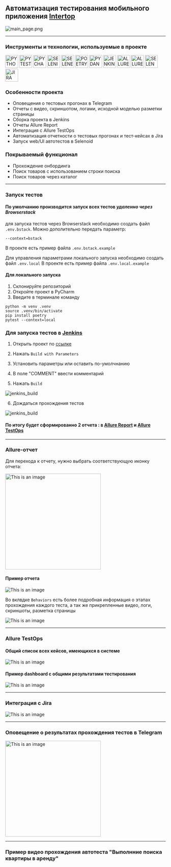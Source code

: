 ## Автоматизация тестирования мобильного приложения [Intertop](https://play.google.com/store/apps/details?id=ua.mad.intertop&hl=en_US)

![main_page.png](resources/intertop.png)

----

### Инструменты и технологии, используемые в проекте
<p>
<a href="https://www.python.org/"><img src="resources/img/python.png" width="40" height="40"  alt="PYTHON"/></a>
<a href="https://docs.pytest.org/en/"><img src="resources/img/pytest.png" width="40" height="40"  alt="PYTEST"/></a>
<a href="https://www.jetbrains.com/pycharm/"><img src="resources/img/pycharm.png" width="40" height="40"  alt="PYCHARM"/></a>
<a href="https://www.selenium.dev/"><img src="resources/img/selenium.png" width="40" height="40"  alt="SELENIUM"/></a>
<a href="https://github.com/yashaka/selene/"><img src="resources/img/selene.png" width="40" height="40"  alt="SELENE"/></a>
<a href="https://python-poetry.org/"><img src="resources/img/poetry.png" width="40" height="40"  alt="POETRY"/></a>
<a href="https://docs.pydantic.dev/latest/"><img src="resources/img/pydantic.png" width="40" height="40"  alt="PYDANTIC"/></a>
<a href="https://www.jenkins.io/"><img src="resources/img/jenkins.png" width="40" height="40"  alt="JENKINS"/></a>
<a href="https://allurereport.org/"><img src="resources/img/allure_report.png" width="40" height="40"  alt="ALLUREREPORT"/></a>
<a href="https://qameta.io/"><img src="resources/img/allure_testops.png" width="40" height="40"  alt="ALLURETESTOPS"/></a>
<a href="https://aerokube.com/selenoid/"><img src="resources/img/selenoid.png" width="40" height="40"  alt="SELENOID"/></a>
<a href="https://www.atlassian.com/software/jira"><img src="resources/img/jira.png" width="40" height="40"  alt="JIRA"/></a>
</p>

### Особенности проекта

* Оповещения о тестовых прогонах в Telegram
* Отчеты с видео, скриншотом, логами, исходной моделью разметки страницы
* Сборка проекта в Jenkins
* Отчеты Allure Report
* Интеграция с Allure TestOps
* Автоматизация отчетности о тестовых прогонах и тест-кейсах в Jira
* Запуск web/UI автотестов в Selenoid


### Покрываемый функционал
- Прохождение онбординга
- Поиск товаров с использованием строки поиска 
- Поиск товаров через каталог
----    

### Запуск тестов
#### По умолчанию производится запуск всех тестов *удаленно через Browserstack*
для запуска тестов через Browserstack необходимо создать файл `.env.bstack`.
Можно дополительно передать параметр:
```
--context=bstack 
```
В проекте есть пример файла `.env.bstack.example`

Для управления параметрами локального запуска необходимо создать файл `.env.local`
В проекте есть пример файла `.env.local.example`

#### Для локального запуска
1. Склонируйте репозиторий
2. Откройте проект в PyCharm
3. Введите в терминале команду

``` 
python -m venv .venv
source .venv/bin/activate
pip install poetry
pytest --context=local
```

### Для запуска тестов в [Jenkins](https://jenkins.autotests.cloud/job/008-o11ra-intertop_diplom/)


1. Открыть проект по [ссылке](https://jenkins.autotests.cloud/job/008-o11ra-intertop_diplom/)

2. Нажать `Build with Parameters`

3. Установить параметры или оставить по-умолчнанию 

4. В поле "COMMENT" ввести комментарий

5. Нажать `Build`

![jenkins_build](resources/jenkins_build.png)

6. Дождаться прохождения тестов


![jenkins_build](resources/tests_are_running.png)


#### По итогу будет сформированно 2 отчета : в [Allure Report](https://jenkins.autotests.cloud/job/008-o11ra-intertop_diplom/12/allure/) и [Allure TestOps](https://allure.autotests.cloud/project/3985/dashboards)


----


### Allure-отчет


Для перехода к отчету, нужно выбрать соответствующую иконку отчета:


<img alt="This is an image" height="300" src="resources/allure_running.png"/>


#### Пример отчета 


![This is an image](resources/allure_result.png)


Во вклвдке `Behaviors` есть более подробная информация о этапах прохождения каждого теста, а так же прикрепленные видео, логи, скриншоты, разметка страницы


![This is an image](resources/attachments.png)


----

### Allure TestOps

#### Общий список всех кейсов, имеющихся в системе
![This is an image](resources/test_cases.png)

#### Пример dashboard с общими результатами тестирования
![This is an image](resources/dashboard.png)

----
### Интеграция с Jira

[//]: # (<img alt="This is an image" height="300" src="resources/jira.png"/>)

![This is an image](resources/jira.png)

----
### Оповещение о результатах прохождения тестов в Telegram

<img alt="This is an image" height="300" src="resources/telegram_tests.png"/>

----
### Пример видео прохождения автотеста "Выполнние поиска квартиры в аренду"
